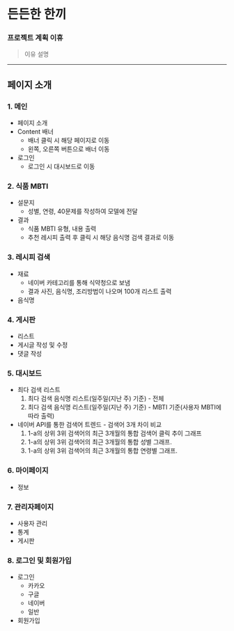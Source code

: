 # 든든한 한끼
### 프로젝트 계획 이휴
> 이유 설명
------------------------
## 페이지 소개
### 1. 메인
- 페이지 소개
- Content 배너
    - 배너 클릭 시 해당 페이지로 이동
    - 왼쪽, 오른쪽 버튼으로 배너 이동
- 로그인
    - 로그인 시 대시보드로 이동

### 2. 식품 MBTI
- 설문지
    - 성별, 연령, 40문제를 작성하여 모델에 전달
- 결과
    - 식품 MBTI 유형, 내용 출력
    - 추천 레시피 출력 후 클릭 시 해당 음식명 검색 결과로 이동

### 3. 레시피 검색
- 재료
    - 네이버 카테고리를 통해 식약청으로 보냄
    - 결과 사진, 음식명, 조리방법이 나오며 100개 리스트 출력
- 음식명

### 4. 게시판

- 리스트
- 게시글 작성 및 수정
- 댓글 작성

### 5. 대시보드

- 최다 검색 리스트
    1. 최다 검색 음식명 리스트(일주일(지난 주) 기준) - 전체
    2. 최다 검색 음식명 리스트(일주일(지난 주) 기준)  - MBTI 기준(사용자 MBTI에 따라 출력)
- 네이버 API를 통한 검색어 트렌드 - 검색어 3개 차이 비교
    1. 1-a의 상위 3위 검색어의 최근 3개월의 통합 검색어 클릭 추이 그래프
    2. 1-a의 상위 3위 검색어의 최근 3개월의 통합 성별 그래프.
    3. 1-a의 상위 3위 검색어의 최근 3개월의 통합 연령별 그래프. 

### 6. 마이페이지
- 정보

### 7. 관리자페이지
- 사용자 관리
- 통계
- 게시판

### 8. 로그인 및 회원가입
- 로그인
    - 카카오
    - 구글
    - 네이버
    - 일반
- 회원가입
